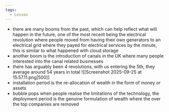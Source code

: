 ```yaml
---
tags:
  - Lesson
---
```

- there are many booms from the past, which can help reflect what will happen in the future, one of the most recent being the electrical revolution where people moved from having their own generators to an electrical grid where they payed for electrical services by the minute, this is similar to what happened with cloud storage
- another boom is the introduction of canals in the UK where many people interested into the canal related businesses
- there has arguably been 4 revolutions, with us entering the 5th, they average around 54 years in total
![[Screenshot 2025-09-25 at 15.57.11.png|500]]
- installation period is the re-allocation of wealth in the form of money or assets
- bubble pops when people realise the limitations of the technology, the deployment period is the genuine formulation of wealth where the over the top companies are removed 